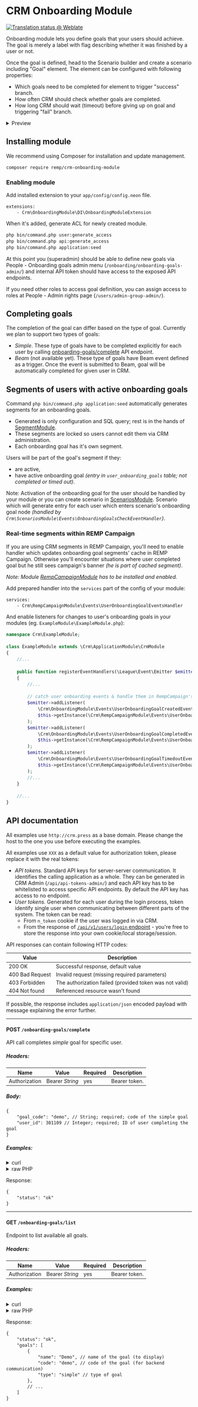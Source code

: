 # CRM Onboarding Module

[![Translation status @ Weblate](https://hosted.weblate.org/widgets/remp-crm/-/onboarding-module/svg-badge.svg)](https://hosted.weblate.org/projects/remp-crm/onboarding-module/)

Onboarding module lets you define goals that your users should achieve. The goal is merely a label with flag describing whether it was finished by a user or not.

Once the goal is defined, head to the Scenario builder and create a scenario including "Goal" element. The element can be configured with following properties:

- Which goals need to be completed for element to trigger "success" branch.
- How often CRM should check whether goals are completed.
- How long CRM should wait (timeout) before giving up on goal and triggering "fail" branch.

<details>
<summary>Preview</summary>

![Scenario goals overview](docs/scenario_goals.png)

![Scenario goal configuration](docs/scenario_goal_config.png)

</details>

## Installing module

We recommend using Composer for installation and update management.

```shell
composer require remp/crm-onboarding-module
```

### Enabling module

Add installed extension to your `app/config/config.neon` file.

```neon
extensions:
	- Crm\OnboardingModule\DI\OnboardingModuleExtension
```

When it's added, generate ACL for newly created module.

```bash
php bin/command.php user:generate_access
php bin/command.php api:generate_access
php bin/command.php application:seed
```

At this point you (superadmin) should be able to define new goals via People - Onboarding goals admin menu (`/onboarding/onboarding-goals-admin/`) and internal API token should have access to the exposed API endpoints.

If you need other roles to access goal definition, you can assign access to roles at People - Admin rights page (`/users/admin-group-admin/`).

## Completing goals

The completion of the goal can differ based on the type of goal. Currently we plan to support two types of goals:

- *Simple*. These type of goals have to be completed explicitly for each user by calling [onboarding-goals/complete](#post-onboarding-goalscomplete) API endpoint.
- *Beam* (not available yet). These type of goals have Beam event defined as a trigger. Once the event is submitted to Beam, goal will be automatically completed for given user in CRM.

## Segments of users with active onboarding goals

Command `php bin/command.php application:seed` automatically generates segments for an onboarding goals.

- Generated is only configuration and SQL query; rest is in the hands of [SegmentModule](https://github.com/remp2020/crm-segment-module/).
- These segments are locked so users cannot edit them via CRM administration.
- Each onboarding goal has it's own segment.

Users will be part of the goal's segment if they:

- are active,
- have active onboarding goal _(entry in `user_onboarding_goals` table; not completed or timed out)_.

Note: Activation of the onboarding goal for the user should be handled by your module or you can create scenario in [ScenariosModule](https://github.com/remp2020/crm-scenarios-module/). Scenario which will generate entry for each user which enters scenario's onboarding goal node _(handled by `Crm\ScenariosModule\Events\OnboardingGoalsCheckEventHandler`)_.

### Real-time segments within REMP Campaign

If you are using CRM segments in REMP Campaign, you'll need to enable handler which updates onboarding goal segments' cache in REMP Campaign. Otherwise you'll encounter situations where user completed goal but he still sees campaign's banner _(he is part of cached segment)_.

_Note: Module [RempCampaignModule](https://github.com/remp2020/crm-remp-campaign-module/) has to be installed and enabled._

Add prepared handler into the `services` part of the config of your module:

```neon
services:
	- Crm\RempCampaignModule\Events\UserOnboardingGoalEventsHandler
```

And enable listeners for changes to user's onboarding goals in your modules (eg. `ExampleModule\ExampleModule.php`):

```php
namespace Crm\ExampleModule;

class ExampleModule extends \Crm\ApplicationModule\CrmModule
{
    //...

    public function registerEventHandlers(\League\Event\Emitter $emitter)
    {
        //...

        // catch user onboarding events & handle them in RempCampaign's handler
        $emitter->addListener(
            \Crm\OnboardingModule\Events\UserOnboardingGoalCreatedEvent::class,
            $this->getInstance(\Crm\RempCampaignModule\Events\UserOnboardingGoalEventsHandler::class)
        );
        $emitter->addListener(
            \Crm\OnboardingModule\Events\UserOnboardingGoalCompletedEvent::class,
            $this->getInstance(\Crm\RempCampaignModule\Events\UserOnboardingGoalEventsHandler::class)
        );
        $emitter->addListener(
            \Crm\OnboardingModule\Events\UserOnboardingGoalTimedoutEvent::class,
            $this->getInstance(\Crm\RempCampaignModule\Events\UserOnboardingGoalEventsHandler::class)
        );
        //...
    }

    //...
}
```

## API documentation

All examples use `http://crm.press` as a base domain. Please change the host to the one you use
before executing the examples.

All examples use `XXX` as a default value for authorization token, please replace it with the
real tokens:

* *API tokens.* Standard API keys for server-server communication. It identifies the calling application as a whole.
They can be generated in CRM Admin (`/api/api-tokens-admin/`) and each API key has to be whitelisted to access
specific API endpoints. By default the API key has access to no endpoint. 
* *User tokens.* Generated for each user during the login process, token identify single user when communicating between
different parts of the system. The token can be read:
    * From `n_token` cookie if the user was logged in via CRM.
    * From the response of [`/api/v1/users/login` endpoint](https://github.com/remp2020/crm-users-module#post-apiv1userslogin) -
    you're free to store the response into your own cookie/local storage/session.

API responses can contain following HTTP codes:

| Value | Description |
| --- | --- |
| 200 OK | Successful response, default value | 
| 400 Bad Request | Invalid request (missing required parameters) | 
| 403 Forbidden | The authorization failed (provided token was not valid) | 
| 404 Not found | Referenced resource wasn't found | 

If possible, the response includes `application/json` encoded payload with message explaining
the error further.

---

#### POST `/onboarding-goals/complete`

API call completes *simple* goal for specific user.

##### *Headers:*

| Name | Value | Required | Description |
| --- |---| --- | --- |
| Authorization | Bearer *String* | yes | Bearer token. |

##### *Body:*

```json5
{
	"goal_code": "demo", // String; required; code of the simple goal
	"user_id": 301109 // Integer; required; ID of user completing the goal
}
```

##### *Examples:*

<details>
<summary>curl</summary>

```shell
curl -X POST \
  http://crm.press/api/v1/onboarding-goals/complete \
  -H 'Content-Type: application/javascript' \
  -H "Authorization: Bearer XXX" \
  -d '{
	"goal_code": "demo",
	"user_id": 301109
}'
```

</details>

<details>
<summary>raw PHP</summary>

```php
$payload = [
    "goal_code" => "demo",
    "user_id" => 301109,
];
$jsonPayload = json_encode($payload);
$context = stream_context_create([
        'http' => [
            'method' => 'POST',
            'header' => "Content-Type: type=application/json\r\n"
                . "Accept: application/json\r\n"
                . "Content-Length: " . strlen($jsonPayload) . "\r\n"
                . "Authorization: Bearer XXX",
            'content' => $jsonPayload,
        ]
    ]
);
$response = file_get_contents("http://crm.press/api/v1/onboarding-goals/complete", false, $context);
// process response (raw JSON string)
```

</details>

Response:

```json5
{
    "status": "ok"
}
```

---

#### GET `/onboarding-goals/list`

Endpoint to list available all goals.

##### *Headers:*

| Name | Value | Required | Description |
| --- |---| --- | --- |
| Authorization | Bearer *String* | yes | Bearer token. |

##### *Examples:*

<details>
<summary>curl</summary>

```shell
curl -X GET \
  http://crm.press/api/v1/onboarding-goals/list \
  -H 'Content-Type: application/javascript' \
  -H "Authorization: Bearer XXX"
```

</details>

<details>
<summary>raw PHP</summary>

```php
$context = stream_context_create([
        'http' => [
            'method' => 'GET',
            'header' => "Content-Type: type=application/json\r\n"
                . "Accept: application/json\r\n"
                . "Authorization: Bearer XXX",
        ]
    ]
);
$response = file_get_contents("http://crm.press/api/v1/onboarding-goals/list", false, $context);
// process response (raw JSON string)
```

</details>

Response:

```json5
{
    "status": "ok",
    "goals": [
        {
            "name": "Demo", // name of the goal (to display)
            "code": "demo", // code of the goal (for backend communication)
            "type": "simple" // type of goal
        },
        // ...
    ]
}
```
